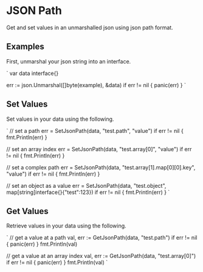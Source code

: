 # JSON Path

Get and set values in an unmarshalled json using json path format.

## Examples

First, unmarshal your json string into an interface.

`
var data interface{}

err := json.Unmarshal([]byte(example), &data)
if err != nil {
    panic(err)
}
`

## Set Values

Set values in your data using the following.

`
// set a path
err = SetJsonPath(data, "test.path", "value")
if err != nil {
    fmt.Println(err)
}

// set an array index
err = SetJsonPath(data, "test.array[0]", "value")
if err != nil {
    fmt.Println(err)
}

// set a complex path
err = SetJsonPath(data, "test.array[1].map[0][0].key", "value")
if err != nil {
    fmt.Println(err)
}

// set an object as a value
err = SetJsonPath(data, "test.object", map[string]interface{}{"test":123})
if err != nil {
    fmt.Println(err)
}
`

## Get Values

Retrieve values in your data using the following.

`
// get a value at a path
val, err := GetJsonPath(data, "test.path")
if err != nil {
    panic(err)
}
fmt.Println(val)

// get a value at an array index
val, err := GetJsonPath(data, "test.array[0]")
if err != nil {
    panic(err)
}
fmt.Println(val)
`